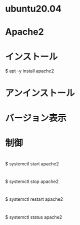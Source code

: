 # ubuntu20.04
# Apache2

# インストール
$ apt -y install apache2

# アンインストール

# バージョン表示

#
# 制御

#
$ systemctl start apache2

#
$ systemctl stop apache2

#
$ systemctl restart apache2

#
$ systemctl status apache2